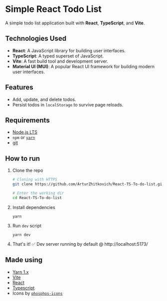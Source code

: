 # Simple React Todo List

A simple todo list application built with **React**, **TypeScript**, and **Vite**.

## Technologies Used

- **React**: A JavaScript library for building user interfaces.
- **TypeScript**: A typed superset of JavaScript.
- **Vite**: A fast build tool and development server.
- **Material UI (MUI)**: A popular React UI framework for building modern user interfaces.

## Features

- Add, update, and delete todos.
- Persist todos in `localStorage` to survive page reloads.

## Requirements

- [Node.js LTS](https://nodejs.org/en/)
- `npm` or [`yarn`](https://yarnpkg.com/)
- [git](https://git-scm.com/)

## How to run

1. Clone the repo

   ```bash
   # Cloning with HTTPS
   git clone https://github.com/ArturZhitkovich/React-TS-To-do-list.git

   # Enter the working dir
   cd React-TS-To-do-list
   ```

2. Install dependencies

   ```
   yarn
   ```

3. Run `dev` script

   ```
   yarn dev
   ```

4. That's it! ✅ Dev server running by default @ http://localhost:5173/

## Made using

- [Yarn 1.x](https://yarnpkg.com/)
- [Vite](https://vitejs.dev/)
- [React](https://reactjs.org/)
- [Typescript](https://www.typescriptlang.org/)
- Icons by [`phosphos-icons`](https://phosphoricons.com/)